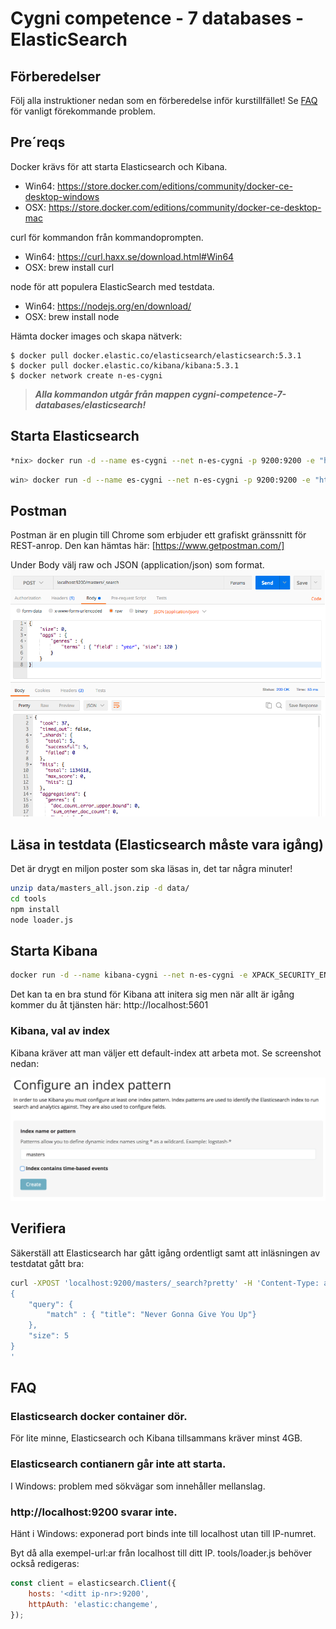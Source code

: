 # Cygni competence - 7 databases - ElasticSearch

## Förberedelser
Följ alla instruktioner nedan som en förberedelse inför kurstillfället! Se
[FAQ](https://github.com/cygni/cygni-competence-7-databases/tree/master/elasticsearch#faq) för vanligt förekommande problem.


## Pre´reqs

Docker krävs för att starta Elasticsearch och Kibana.
- Win64: https://store.docker.com/editions/community/docker-ce-desktop-windows
- OSX: https://store.docker.com/editions/community/docker-ce-desktop-mac

curl för kommandon från kommandoprompten.
- Win64: https://curl.haxx.se/download.html#Win64
- OSX: brew install curl

node för att populera ElasticSearch med testdata.
- Win64: https://nodejs.org/en/download/
- OSX: brew install node

Hämta docker images och skapa nätverk:
```
$ docker pull docker.elastic.co/elasticsearch/elasticsearch:5.3.1
$ docker pull docker.elastic.co/kibana/kibana:5.3.1
$ docker network create n-es-cygni
```

> **_Alla kommandon utgår från mappen cygni-competence-7-databases/elasticsearch!_**

## Starta Elasticsearch
```bash
*nix> docker run -d --name es-cygni --net n-es-cygni -p 9200:9200 -e "http.host=0.0.0.0" -e "transport.host=127.0.0.1" -v $(pwd)/elasticsearch.yaml:/usr/share/elasticsearch/config/elasticsearch.yml  docker.elastic.co/elasticsearch/elasticsearch:5.3.1
```
```bash
win> docker run -d --name es-cygni --net n-es-cygni -p 9200:9200 -e "http.host=0.0.0.0" -e "transport.host=127.0.0.1" -v %cd%\elasticsearch.yaml:/usr/share/elasticsearch/config/elasticsearch.yml  docker.elastic.co/elasticsearch/elasticsearch:5.3.1
```

## Postman
Postman är en plugin till Chrome som erbjuder ett grafiskt gränssnitt för REST-anrop. Den kan hämtas här: [https://www.getpostman.com/]

Under Body välj raw och JSON (application/json) som format.
![Postman example][postman-example]

## Läsa in testdata (Elasticsearch måste vara igång)
Det är drygt en miljon poster som ska läsas in, det tar
några minuter!
```bash
unzip data/masters_all.json.zip -d data/
cd tools
npm install
node loader.js
```

##  Starta Kibana
```bash
docker run -d --name kibana-cygni --net n-es-cygni -e XPACK_SECURITY_ENABLED=false -e ELASTICSEARCH_URL=http://es-cygni:9200 -p 5601:5601 docker.elastic.co/kibana/kibana:5.3.1
```

Det kan ta en bra stund för Kibana att initera sig men när allt är igång kommer du åt
tjänsten här: http://localhost:5601

### Kibana, val av index
Kibana kräver att man väljer ett default-index att arbeta mot. Se screenshot nedan:

![alt][kibana-select-index]

## Verifiera
Säkerställ att Elasticsearch har gått igång ordentligt samt att inläsningen av
testdatat gått bra:

```bash
curl -XPOST 'localhost:9200/masters/_search?pretty' -H 'Content-Type: application/json' -d'
{
    "query": {
        "match" : { "title": "Never Gonna Give You Up"}
    },
    "size": 5
}
'
```

## FAQ

### Elasticsearch docker container dör.
För lite minne, Elasticsearch och Kibana tillsammans kräver minst 4GB.

### Elasticsearch contianern går inte att starta.
I Windows: problem med sökvägar som innehåller mellanslag.

### http://localhost:9200 svarar inte.
Hänt i Windows: exponerad port binds inte till localhost utan till IP-numret.

Byt då alla exempel-url:ar från localhost till ditt IP. tools/loader.js behöver
också redigeras:
```javascript
const client = elasticsearch.Client({
    hosts: '<ditt ip-nr>:9200',
    httpAuth: 'elastic:changeme',
});
```

[postman-example]: https://github.com/cygni/cygni-competence-7-databases/blob/screenshots/elasticsearch/postman.png?raw=true "Postman example"

[kibana-select-index]: https://github.com/cygni/cygni-competence-7-databases/blob/screenshots/elasticsearch/kibana-select-index.png?raw=true "Kibana välj index"
